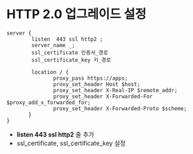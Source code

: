 # HTTP 2.0 업그레이드 설정
```
server {
        listen  443 ssl http2 ;
        server_name _;
        ssl_certificate 인증서_경로
        ssl_certificate_key 키_경로
        
        location / {
               proxy_pass https://apps;
               proxy_set_header Host $host;
               proxy_set_header X-Real-IP $remote_addr;
               proxy_set_header X-Forwarded-For $proxy_add_x_forwarded_for;
               proxy_set_header X-Forwarded-Proto $scheme;
       }
}

```

* **listen  443 ssl http2** 줄 추가
* ssl_certificate, ssl_certificate_key 설정
